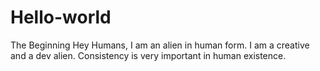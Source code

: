 # Hello-world
The Beginning
Hey Humans, I am an alien in human form. 
I am a creative and a dev alien. 
Consistency is very important in human existence.
